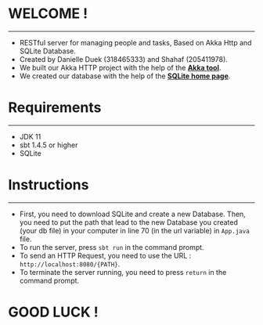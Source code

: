 # WELCOME !
--------------
- RESTful server for managing people and tasks, Based on Akka Http and SQLite Database.
- Created by Danielle Duek (318465333) and Shahaf (205411978).
- We built our Akka HTTP project with the help of the [**Akka tool**](https://akka.io/).
- We created our database with the help of the [**SQLite home page**](https://sqlite.org/index.html).



# Requirements
--------------
- JDK 11
- sbt 1.4.5 or higher
- SQLite



# Instructions
--------------
- First, you need to download SQLite and create a new Database.
  Then, you need to put the path that lead to the new Database you created (your db file) in your computer in line 70 (in the url variable) in `App.java` file.
- To run the server, press `sbt run` in the command prompt.
- To send an HTTP Request, you need to use the URL : `http://localhost:8080/{PATH}`.
- To terminate the server running, you need to press `return` in the command prompt. 



# GOOD LUCK !

